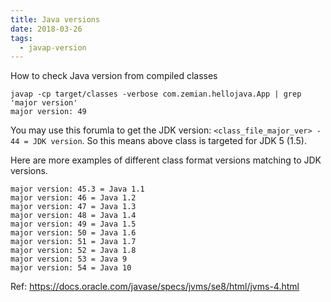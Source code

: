 ```yaml
---
title: Java versions
date: 2018-03-26
tags:
  - javap-version
---
```


How to check Java version from compiled classes

    javap -cp target/classes -verbose com.zemian.hellojava.App | grep 'major version'
    major version: 49

You may use this forumla to get the JDK version:
`<class_file_major_ver> - 44 = JDK version`. So this means above class
is targeted for JDK 5 (1.5).

Here are more examples of different class format versions matching to
JDK versions.

    major version: 45.3 = Java 1.1
    major version: 46 = Java 1.2
    major version: 47 = Java 1.3
    major version: 48 = Java 1.4
    major version: 49 = Java 1.5
    major version: 50 = Java 1.6
    major version: 51 = Java 1.7
    major version: 52 = Java 1.8
    major version: 53 = Java 9
    major version: 54 = Java 10

Ref: <https://docs.oracle.com/javase/specs/jvms/se8/html/jvms-4.html>
